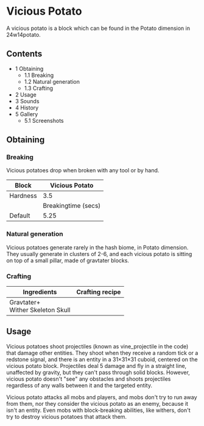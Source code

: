# Vicious Potato
A vicious potato is a block which can be found in the Potato dimension in 24w14potato.

## Contents
- 1 Obtaining
	- 1.1 Breaking
	- 1.2 Natural generation
	- 1.3 Crafting
- 2 Usage
- 3 Sounds
- 4 History
- 5 Gallery
	- 5.1 Screenshots

## Obtaining
### Breaking
Vicious potatoes drop when broken with any tool or by hand.

| Block    | Vicious Potato      |
|----------|---------------------|
| Hardness | 3.5                 |
|          | Breakingtime (secs) |
| Default  | 5.25                |

### Natural generation
Vicious potatoes generate rarely in the hash biome, in Potato dimension. They usually generate in clusters of 2-6, and each vicious potato is sitting on top of a small pillar, made of gravtater blocks.

### Crafting
| Ingredients                          | Crafting recipe |
|--------------------------------------|-----------------|
| Gravtater+<br/>Wither Skeleton Skull |                 |

## Usage
Vicious potatoes shoot projectiles (known as vine_projectile in the code) that damage other entities. They shoot when they receive a random tick or a redstone signal, and there is an entity in a 31×31×31 cuboid, centered on the vicious potato block. Projectiles deal 5 damage and fly in a straight line, unaffected by gravity, but they can't pass through solid blocks. However, vicious potato doesn't "see" any obstacles and shoots projectiles regardless of any walls between it and the targeted entity.

Vicious potato attacks all mobs and players, and mobs don't try to run away from them, nor they consider the vicious potato as an enemy, because it isn't an entity. Even mobs with block-breaking abilities, like withers, don't try to destroy vicious potatoes that attack them.


